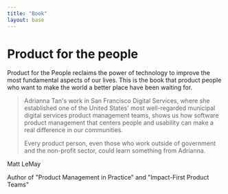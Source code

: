 ```yaml
---
title: "Book"
layout: base
---
```


# **Product for the people**

Product for the People reclaims the power of technology to improve the most fundamental aspects of our lives. This is the book that product people who want to make the world a better place have been waiting for.

<div class="quote">
  <blockquote>
    <p>Adrianna Tan's work in San Francisco Digital Services, where she established one of the United States' most well-regarded municipal digital services product management teams, shows us how software product management that centers people and usability can make a real difference in our communities.</p>
    <p>Every product person, even those who work outside of government and the non-profit sector, could learn something from Adrianna.</p>
  </blockquote>
  <div class="cite">
    <p class="author">Matt LeMay</p>
    <p class="description">Author of "Product Management in Practice" and "Impact-First Product Teams"</p>
  </div>
  
</div>
